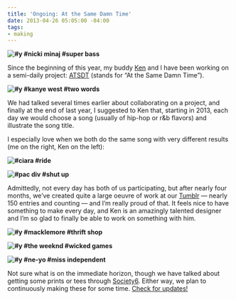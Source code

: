 ```yaml
---
title: 'Ongoing: At the Same Damn Time'
date: 2013-04-26 05:05:00 -04:00
tags:
- making
---
```


**![#y #nicki minaj #super bass](https://dl.dropbox.com/u/28312/Yoko.is%20Assets/Images/2013-0426-atsdt-super-bass.jpg)**

Since the beginning of this year, my buddy [Ken](http://rvltr.com) and I have been working on a semi-daily project: [ATSDT](http://atsdt.com) (stands for “At the Same Damn Time”).

**![#y #kanye west #two words](https://dl.dropbox.com/u/28312/Yoko.is%20Assets/Images/2013-0426-atsdt-two-words.jpg)**

We had talked several times earlier about collaborating on a project, and finally at the end of last year, I suggested to Ken that, starting in 2013, each day we would choose a song (usually of hip-hop or r&b flavors) and illustrate the song title.

I especially love when we both do the same song with very different results (me on the right, Ken on the left):

**![#ciara #ride](https://dl.dropbox.com/u/28312/Yoko.is%20Assets/Images/2013-0426-atsdt-ride.png)**

**![#pac div #shut up](https://dl.dropbox.com/u/28312/Yoko.is%20Assets/Images/2013-0426-atsdt-shut-up.png)**

Admittedly, not every day has both of us participating, but after nearly four months, we’ve created quite a large oeuvre of work at our [Tumblr](http://atsdt.com) — nearly 150 entries and counting — and I’m really proud of that. It feels nice to have something to make every day, and Ken is an amazingly talented designer and I’m so glad to finally be able to work on something with him.

**![#y #macklemore #thrift shop](https://dl.dropbox.com/u/28312/Yoko.is%20Assets/Images/2013-0426-atsdt-thrift-shop.jpg)**

**![#y #the weeknd #wicked games](https://dl.dropbox.com/u/28312/Yoko.is%20Assets/Images/2013-0426-atsdt-wicked-games.jpg)**

**![#y #ne-yo #miss independent](https://dl.dropbox.com/u/28312/Yoko.is%20Assets/Images/2013-0426-atsdt-miss-independent.jpg)**

Not sure what is on the immediate horizon, though we have talked about getting some prints or tees through [Society6](http://society6.com). Either way, we plan to continuously making these for some time. [Check for updates!](http://atsdt.com)
